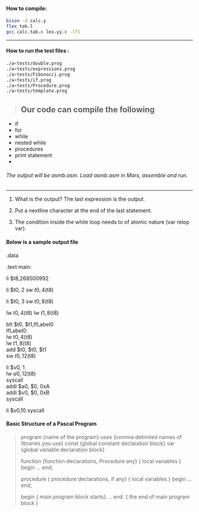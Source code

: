 #### How to compile:
```sh
bison -d calc.y
flex tok.l
gcc calc.tab.c lex.yy.c -lfl
```

-------------------
#### How to run the test files :
```sh
./a<tests/double.prog
./a<tests/expressions.prog
./a<tests/Fibonocci.prog
./a<tests/if.prog
./a<tests/Procedure.prog
./a<tests/template.prog

```
> ## Our code can compile the following 
* if
* for
* while
* nested while
* procedures
* print statement
* 


###### The output will be asmb.asm. Load asmb.asm in Mars, assemble and run.
---------------------

1. What is the output? The last expression is the output.

2. Put a nextline character at the end of the last statement. 

3. The condition inside the while loop needs to of atomic nature (var relop var).

#### Below is a sample output file
.data

.text
main:


li $t8,268500992




li $t0, 2
sw $t0,4($t8)

li $t0, 3
sw $t0,8($t8)


lw $t0, 4($t8)
lw $t1, 8($t8)

blt $t0, $t1,IfLabel0<br>
IfLabel0:<br>
lw $t0, 4($t8)<br>
lw $t1, 8($t8)<br>
add $t0, $t0, $t1<br>
sw $t0,12($t8)<br>


li $v0, 1<br>
lw $a0, 12($t8)<br>
syscall<br>
addi $a0, $0, 0xA<br>
addi $v0, $0, 0xB<br>
syscall



li $v0,10
syscall



#### Basic Structure of a Pascal Program

>program {name of the program}
>uses {comma delimited names of libraries you use}
>const {global constant declaration block}
>var {global variable declaration block}
>
>function {function declarations, Procedure any}
>{ local variables }
>begin
>...
>end;
>
>procedure { procedure declarations, if any}
>{ local variables }
>begin
>...
>end;
>
>begin { main program block starts}
>...
>end. { the end of main program block }
